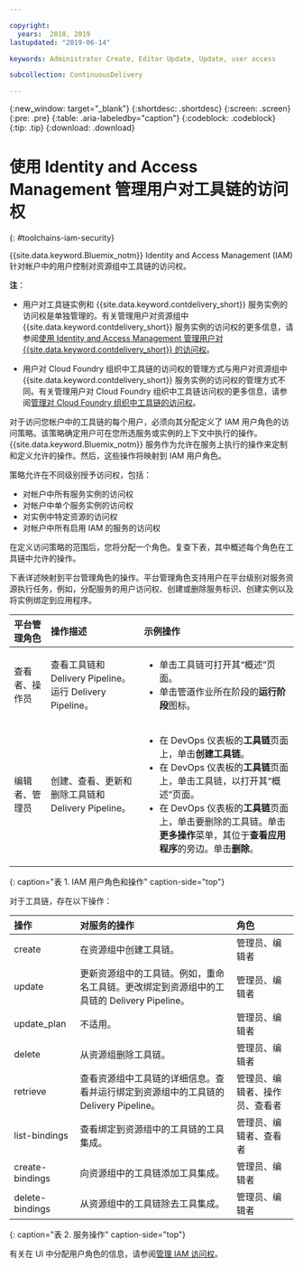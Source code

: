 ```yaml
---

copyright:
  years:  2018, 2019
lastupdated: "2019-06-14"

keywords: Administrator Create, Editor Update, Update, user access

subcollection: ContinuousDelivery

---
```


{:new_window: target="_blank"}
{:shortdesc: .shortdesc}
{:screen: .screen}
{:pre: .pre}
{:table: .aria-labeledby="caption"}
{:codeblock: .codeblock}
{:tip: .tip}
{:download: .download}


# 使用 Identity and Access Management 管理用户对工具链的访问权
{: #toolchains-iam-security}

{{site.data.keyword.Bluemix_notm}} Identity and Access Management (IAM) 针对帐户中的用户控制对资源组中工具链的访问权。 

**注**： 

* 用户对工具链实例和 {{site.data.keyword.contdelivery_short}} 服务实例的访问权是单独管理的。有关管理用户对资源组中 {{site.data.keyword.contdelivery_short}} 服务实例的访问权的更多信息，请参阅[使用 Identity and Access Management 管理用户对 {{site.data.keyword.contdelivery_short}} 的访问权](/docs/services/ContinuousDelivery?topic=ContinuousDelivery-cd-iam-security)。

* 用户对 Cloud Foundry 组织中工具链的访问权的管理方式与用户对资源组中 {{site.data.keyword.contdelivery_short}} 服务实例的访问权的管理方式不同。有关管理用户对 Cloud Foundry 组织中工具链访问权的更多信息，请参阅[管理对 Cloud Foundry 组织中工具链的访问权](/docs/services/ContinuousDelivery?topic=ContinuousDelivery-toolchains-using#managing_access_orgs)。

对于访问您帐户中的工具链的每个用户，必须向其分配定义了 IAM 用户角色的访问策略。该策略确定用户可在您所选服务或实例的上下文中执行的操作。
{{site.data.keyword.Bluemix_notm}} 服务作为允许在服务上执行的操作来定制和定义允许的操作。然后，这些操作将映射到 IAM 用户角色。

策略允许在不同级别授予访问权，包括： 

* 对帐户中所有服务实例的访问权
* 对帐户中单个服务实例的访问权
* 对实例中特定资源的访问权
* 对帐户中所有启用 IAM 的服务的访问权

在定义访问策略的范围后，您将分配一个角色。复查下表，其中概述每个角色在工具链中允许的操作。

下表详述映射到平台管理角色的操作。平台管理角色支持用户在平台级别对服务资源执行任务，例如，分配服务的用户访问权、创建或删除服务标识、创建实例以及将实例绑定到应用程序。

|平台管理角色|操作描述|示例操作|
|:-----------------|:-----------------|:-----------------|
|查看者、操作员|查看工具链和 Delivery Pipeline。运行 Delivery Pipeline。| <ul><li>单击工具链可打开其“概述”页面。</li><li>单击管道作业所在阶段的**运行阶段**图标。</li></ul> |
|编辑者、管理员|创建、查看、更新和删除工具链和 Delivery Pipeline。|<ul><li>在 DevOps 仪表板的**工具链**页面上，单击**创建工具链**。</li><li>在 DevOps 仪表板的**工具链**页面上，单击工具链，以打开其“概述”页面。</li><li>在 DevOps 仪表板的**工具链**页面上，单击要删除的工具链。单击**更多操作**菜单，其位于**查看应用程序**的旁边。单击**删除**。</li></ul> |
{: caption="表 1. IAM 用户角色和操作" caption-side="top"}

 对于工具链，存在以下操作：

|操作|对服务的操作|角色
|:-----------------|:-----------------|:--------------|
| create |在资源组中创建工具链。|管理员、编辑者 |
| update |更新资源组中的工具链。例如，重命名工具链。更改绑定到资源组中的工具链的 Delivery Pipeline。|管理员、编辑者 |
| update_plan |不适用。|管理员、编辑者 |
| delete |从资源组删除工具链。|管理员、编辑者 |
| retrieve |查看资源组中工具链的详细信息。查看并运行绑定到资源组中的工具链的 Delivery Pipeline。|管理员、编辑者、操作员、查看者|
| list-bindings |查看绑定到资源组中的工具链的工具集成。|管理员、编辑者、查看者|
| create-bindings |向资源组中的工具链添加工具集成。|管理员、编辑者 |
| delete-bindings |从资源组中的工具链除去工具集成。|管理员、编辑者 |
{: caption="表 2. 服务操作" caption-side="top"}

有关在 UI 中分配用户角色的信息，请参阅[管理 IAM 访问权](/docs/iam?topic=iam-iammanidaccser)。
